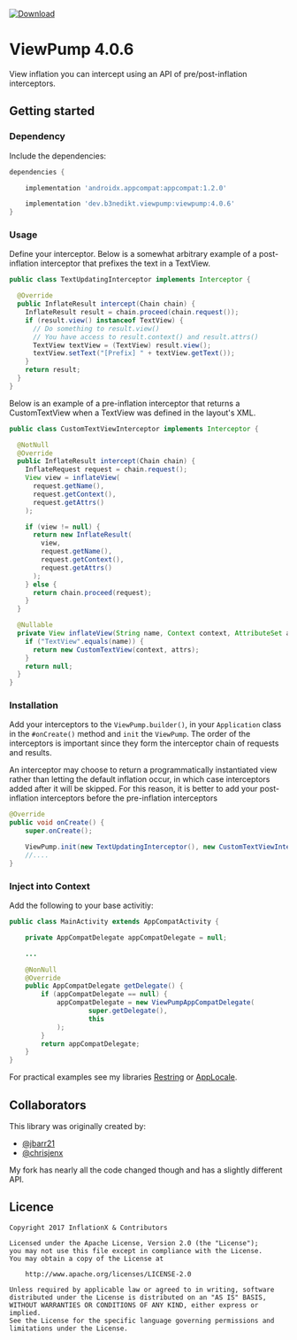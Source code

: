 [![Download](https://api.bintray.com/packages/b3nedikt/viewpump/viewpump/images/download.svg?version=4.0.6)](https://bintray.com/b3nedikt/viewpump/viewpump/4.0.6/link)

# ViewPump 4.0.6

View inflation you can intercept using an API of pre/post-inflation interceptors.

## Getting started

### Dependency

Include the dependencies:

```groovy
dependencies {

    implementation 'androidx.appcompat:appcompat:1.2.0'

    implementation 'dev.b3nedikt.viewpump:viewpump:4.0.6'
}
```

### Usage

Define your interceptor. Below is a somewhat arbitrary example of a post-inflation interceptor that prefixes the text in a TextView.

```java
public class TextUpdatingInterceptor implements Interceptor {

  @Override
  public InflateResult intercept(Chain chain) {
    InflateResult result = chain.proceed(chain.request());
    if (result.view() instanceof TextView) {
      // Do something to result.view()
      // You have access to result.context() and result.attrs()
      TextView textView = (TextView) result.view();
      textView.setText("[Prefix] " + textView.getText());
    }
    return result;
  }
}
```

Below is an example of a pre-inflation interceptor that returns a CustomTextView when a TextView was defined in the layout's XML.

```java
public class CustomTextViewInterceptor implements Interceptor {

  @NotNull
  @Override
  public InflateResult intercept(Chain chain) {
    InflateRequest request = chain.request();
    View view = inflateView(
      request.getName(),
      request.getContext(),
      request.getAttrs()
    );

    if (view != null) {
      return new InflateResult(
        view,
        request.getName(),
        request.getContext(),
        request.getAttrs()
      );
    } else {
      return chain.proceed(request);
    }
  }

  @Nullable
  private View inflateView(String name, Context context, AttributeSet attrs) {
    if ("TextView".equals(name)) {
      return new CustomTextView(context, attrs);
    }
    return null;
  }
}
```

### Installation

Add your interceptors to the `ViewPump.builder()`, in your `Application` class in the `#onCreate()` method and `init` the `ViewPump`. The order of the interceptors is important since they form the interceptor chain of requests and results.

An interceptor may choose to return a programmatically instantiated view rather than letting the default inflation occur, in which case interceptors added after it will be skipped. For this reason, it is better to add your post-inflation interceptors before the pre-inflation interceptors

```java
@Override
public void onCreate() {
    super.onCreate();

    ViewPump.init(new TextUpdatingInterceptor(), new CustomTextViewInterceptor());
    //....
}
```

### Inject into Context

Add the following to your base activitiy:

```java
public class MainActivity extends AppCompatActivity {

    private AppCompatDelegate appCompatDelegate = null;

    ...

    @NonNull
    @Override
    public AppCompatDelegate getDelegate() {
        if (appCompatDelegate == null) {
            appCompatDelegate = new ViewPumpAppCompatDelegate(
                    super.getDelegate(),
                    this
            );
        }
        return appCompatDelegate;
    }
}
```

For practical examples see my libraries [Restring](https://github.com/B3nedikt/restring) or [AppLocale](https://github.com/B3nedikt/AppLocale).

## Collaborators

This library was originally created by:

- [@jbarr21](https://github.com/jbarr21)
- [@chrisjenx](https://github.com/chrisjenx)

My fork has nearly all the code changed though and has a slightly different API.

## Licence

    Copyright 2017 InflationX & Contributors

    Licensed under the Apache License, Version 2.0 (the "License");
    you may not use this file except in compliance with the License.
    You may obtain a copy of the License at

        http://www.apache.org/licenses/LICENSE-2.0

    Unless required by applicable law or agreed to in writing, software
    distributed under the License is distributed on an "AS IS" BASIS,
    WITHOUT WARRANTIES OR CONDITIONS OF ANY KIND, either express or implied.
    See the License for the specific language governing permissions and
    limitations under the License.
